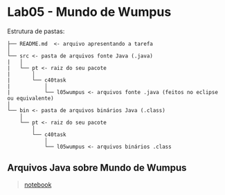 # Lab05 - Mundo de Wumpus

Estrutura de pastas:

~~~
├── README.md  <- arquivo apresentando a tarefa
│
└── src <- pasta de arquivos fonte Java (.java)
|   │
|   └── pt <- raiz do seu pacote
|       │
|       └── c40task
|           │
|           └── l05wumpus <- arquivos fonte .java (feitos no eclipse ou equivalente)
│
└── bin <- pasta de arquivos binários Java (.class)
    │
    └── pt <- raiz do seu pacote
        │
        └── c40task
            │
            └── l05wumpus <- arquivos binários .class
~~~

## Arquivos Java sobre Mundo de Wumpus

> [notebook](src/pt/c50task/l05wumpus/)
